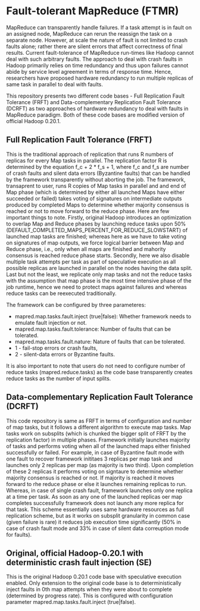 # Fault-tolerant MapReduce (FTMR)
MapReduce can transparently handle failures. If a task attempt is in fault on an assigned node, MapReduce can rerun the reassign the task on a separate node. However, at scale the nature of fault is not limited to crash faults alone; rather there are silent errors that affect correctness of final results. Current fault-tolerance of MapReduce run-times like Hadoop cannot deal with such arbitrary faults. The approach to deal with crash faults in Hadoop primarily relies on time redundancy and thus upon failures cannot abide by service level agreement in terms of response time. Hence, researchers have proposed hardware redundancy to run multiple replicas of same task in parallel to deal with faults.

This repository presents two different code bases - Full Replication Fault Tolerance (FRFT) and Data-complementary Replication Fault Tolerance (DCRFT) as two approaches of hardware redundancy to deal with faults in MapReduce paradigm.  Both of these code bases are modified version of official Hadoop 0.20.1.

## Full Replication Fault Tolerance (FRFT)
This is the traditional approach of replication that runs R numbers of replicas for every Map tasks in parallel. The replication factor R is determined by the equation f_c + 2 * f_s + 1, where f_c and f_s are number of crash faults and silent data errors (Byzantine faults) that can be handled by the framework transparently without aborting the job. The framework, transaprent to user, runs R copies of Map tasks in parallel and and end of Map phase (which is determined by either all launched Maps have either succeeded or failed) takes voting of signatures on intermediate outputs produced by completed Maps to determine whether majority consensus is reached or not to move forward to the reduce phase. Here are few important things to note. Firstly, original Hadoop introduces an optimization to overlap Map and Reduce phases by launching reduce tasks upon 50% (DEFAULT_COMPLETED_MAPS_PERCENT_FOR_REDUCE_SLOWSTART) of launched map tasks are finished; whereas here as we have to take voting on signatures of map outputs, we force logical barrier between Map and Reduce phase, i.e., only when all maps are finished and mahority consensus is reached reduce phase starts. Secondly, here we also disable multiple task attempts per task as part of speculative execution as all possible replicas are launched in parallel on the nodes having the data split. Last but not the least, we replicate only map tasks and not the reduce tasks with the assumption that map phase is the most time intensive phase of the job runtime, hence we need to protect maps against failures and whereas reduce tasks can be reexecuted traditionally. 

The framework can be configured by three parameteres:
* mapred.map.tasks.fault.inject (true|false): Whether framework needs to emulate fault injection or not.
* mapred.map.tasks.fault.tolerance: Number of faults that can be tolerated.
* mapred.map.tasks.fault.nature: Nature of faults that can be tolerated.
 * 1 - fail-stop errors or crash faults,
 * 2 - silent-data errors or Byzantine faults.


It is also important to note that users do not need to configure number of reduce tasks (mapred.reduce.tasks) as the code base transparently creates reduce tasks as the number of input splits.

## Data-complementary Replication Fault Tolerance (DCRFT)
This code repository is same as FRFT in terms of configuration and number of map tasks, but it follows a different algorithm to execute map tasks. Map tasks work on subsplits (which is chunked the bigger split of FRFT by the replication factor) in multiple phases. Framework initially launches majority of tasks and performs voting when all of the launched maps either finished successfully or failed. For example, in case of Byzantine fault mode with one fault to recover framework inititaes 3 replicas per map task and launches only 2 replicas per map (as majority is two third). Upon completion of these 2 replicas it performs voting on signtaure to determine whether majority consensus is reached or not. If majority is reached it moves forward to rhe reduce phase or else it launches remaining replicas to run. Whereas, in case of single crash fault, framework launches only one replica at a time per task. As soon as any one of the launched replicas oer map completes successfully framework does not launch any more replica for that task. This scheme essentially uses same hardware resources as full replication scheme, but as it works on subsplit granularity in common case (given failure is rare) it reduces job execution time significantly (50% in case of crash fault mode and 33% in case of silent data correuption mode for faults).

## Original, official Hadoop-0.20.1 with deterministic crash fault injection (SE)
This is the original Hadoop 0.20.1 code base with speculative execution enabled. Only extension to the original code base is to deterministically inject faults in 0th map attempts when they were about to complete (determined by progress rate). This is configured with configuration parameter mapred.map.tasks.fault.inject (true|false).
